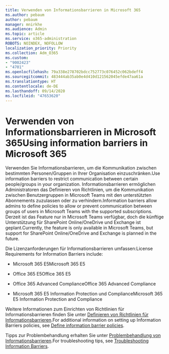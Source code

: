 ```yaml
---
title: Verwenden von Informationsbarrieren in Microsoft 365
ms.author: pebaum
author: pebaum
manager: mnirkhe
ms.audience: Admin
ms.topic: article
ms.service: o365-administration
ROBOTS: NOINDEX, NOFOLLOW
localization_priority: Priority
ms.collection: Adm_O365
ms.custom:
- "9002423"
- "4701"
ms.openlocfilehash: 79a338e278702bdcc752773c076452c062bdeff4
ms.sourcegitcommit: 483444ab35ab0e4d410d121562045efde47aa61a
ms.translationtype: HT
ms.contentlocale: de-DE
ms.lasthandoff: 09/14/2020
ms.locfileid: "47653620"
---
```

# <a name="using-information-barriers-in-microsoft-365"></a><span data-ttu-id="90008-102">Verwenden von Informationsbarrieren in Microsoft 365</span><span class="sxs-lookup"><span data-stu-id="90008-102">Using information barriers in Microsoft 365</span></span>

<span data-ttu-id="90008-103">Verwenden Sie Informationsbarrieren, um die Kommunikation zwischen bestimmten Personen/Gruppen in Ihrer Organisation einzuschränken.</span><span class="sxs-lookup"><span data-stu-id="90008-103">Use information barriers to restrict communication between certain people/groups in your organization.</span></span> <span data-ttu-id="90008-104">Informationsbarrieren ermöglichen Administratoren das Definieren von Richtlinien, um die Kommunikation zwischen Benutzergruppen in Microsoft Teams mit den unterstützten Abonnements zuzulassen oder zu verhindern.</span><span class="sxs-lookup"><span data-stu-id="90008-104">Information barriers allow admins to define policies to allow or prevent communication between groups of users in Microsoft Teams with the supported subscriptions.</span></span>  <span data-ttu-id="90008-105">Derzeit ist das Feature nur in Microsoft Teams verfügbar, doch die künftige Unterstützung für SharePoint Online/OneDrive und Exchange ist geplant.</span><span class="sxs-lookup"><span data-stu-id="90008-105">Currently, the feature is only available in Microsoft Teams, but support for SharePoint Online/OneDrive and Exchange is planned in the future.</span></span>

<span data-ttu-id="90008-106">Die Lizenzanforderungen für Informationsbarrieren umfassen:</span><span class="sxs-lookup"><span data-stu-id="90008-106">License Requirements for Information Barriers include:</span></span>

- <span data-ttu-id="90008-107">Microsoft 365 E5</span><span class="sxs-lookup"><span data-stu-id="90008-107">Microsoft 365 E5</span></span>

- <span data-ttu-id="90008-108">Office 365 E5</span><span class="sxs-lookup"><span data-stu-id="90008-108">Office 365 E5</span></span>

- <span data-ttu-id="90008-109">Office 365 Advanced Compliance</span><span class="sxs-lookup"><span data-stu-id="90008-109">Office 365 Advanced Compliance</span></span>

- <span data-ttu-id="90008-110">Microsoft 365 E5 Information Protection und Compliance</span><span class="sxs-lookup"><span data-stu-id="90008-110">Microsoft 365 E5 Information Protection and Compliance</span></span>

<span data-ttu-id="90008-111">Weitere Informationen zum Einrichten von Richtlinien für Informationsbarrieren finden Sie unter [Definieren von Richtlinien für Informationsbarrieren](https://docs.microsoft.com/microsoft-365/compliance/information-barriers-policies).</span><span class="sxs-lookup"><span data-stu-id="90008-111">For additional information on setting up Information Barriers policies, see [Define information barrier policies](https://docs.microsoft.com/microsoft-365/compliance/information-barriers-policies).</span></span>

<span data-ttu-id="90008-112">Tipps zur Problembehandlung erhalten Sie unter [Problembehandlung von Informationsbarrieren](https://docs.microsoft.com/microsoft-365/compliance/information-barriers-troubleshooting).</span><span class="sxs-lookup"><span data-stu-id="90008-112">For troubleshooting tips, see [Troubleshooting Information Barriers](https://docs.microsoft.com/microsoft-365/compliance/information-barriers-troubleshooting).</span></span>
